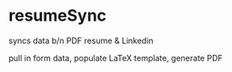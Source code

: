 resumeSync
==========

syncs data b/n PDF resume &amp; Linkedin


pull in form data, populate LaTeX template, generate PDF
